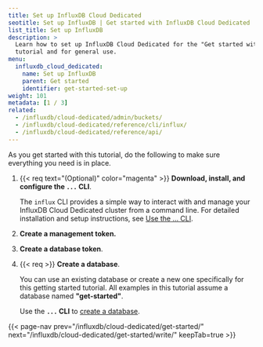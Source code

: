 ```yaml
---
title: Set up InfluxDB Cloud Dedicated
seotitle: Set up InfluxDB | Get started with InfluxDB Cloud Dedicated
list_title: Set up InfluxDB
description: >
  Learn how to set up InfluxDB Cloud Dedicated for the "Get started with InfluxDB"
  tutorial and for general use.
menu:
  influxdb_cloud_dedicated:
    name: Set up InfluxDB
    parent: Get started
    identifier: get-started-set-up
weight: 101
metadata: [1 / 3]
related:
  - /influxdb/cloud-dedicated/admin/buckets/
  - /influxdb/cloud-dedicated/reference/cli/influx/
  - /influxdb/cloud-dedicated/reference/api/
---
```


As you get started with this tutorial, do the following to make sure everything
you need is in place.

1.  {{< req text="(Optional)" color="magenta" >}} **Download, install, and configure the `...` CLI**.
    
    The `influx` CLI provides a simple way to interact with and manage your
    InfluxDB Cloud Dedicated cluster from a command line.
    For detailed installation and setup instructions,
    see [Use the ... CLI](#).

2.  **Create a management token.**
    <span id="create-a-management-token"></span>


3.  **Create a database token**. <span id="create-a-database-token"></span>


4.  {{< req >}} **Create a database**.

    You can use an existing database or create a new one specifically for this
    getting started tutorial. All examples in this tutorial assume a database named
    **"get-started"**.

    Use the **`...` CLI** to [create a database](/influxdb/cloud-dedicated/admin/buckets/create-bucket/).

{{< page-nav prev="/influxdb/cloud-dedicated/get-started/" next="/influxdb/cloud-dedicated/get-started/write/" keepTab=true >}}

